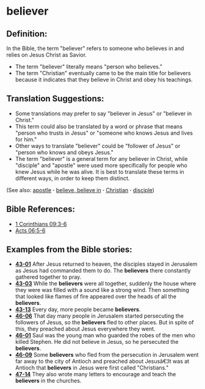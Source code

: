 # believer #

## Definition: ##

In the Bible, the term "believer" refers to someone who believes in and relies on Jesus Christ as Savior.

* The term "believer" literally means "person who believes."
* The term "Christian" eventually came to be the main title for believers because it indicates that they believe in Christ and obey his teachings.

## Translation Suggestions: ##

* Some translations may prefer to say "believer in Jesus" or "believer in Christ."
* This term could also be translated by a word or phrase that means "person who trusts in Jesus" or "someone who knows Jesus and lives for him."
* Other ways to translate "believer" could be "follower of Jesus" or "person who knows and obeys Jesus."
* The term "believer" is a general term for any believer in Christ, while "disciple" and "apostle" were used more specifically for people who knew Jesus while he was alive. It is best to translate these terms in different ways, in order to keep them distinct.

(See also: [apostle](../kt/apostle.md) **·** [believe, believe in](../kt/believe.md) **·** [Christian](../kt/christian.md) **·** [disciple](../kt/disciple.md))

## Bible References: ##

* [1 Corinthians 09:3-6](https://door43.org/en/bible/notes/1co/09/03)
* [Acts 06:5-6](https://door43.org/en/bible/notes/act/06/05)

## Examples from the Bible stories: ##

* __[43-01](https://door43.org/en/obs/notes/frames/43-01)__ After Jesus returned to heaven, the disciples stayed in Jerusalem as Jesus had commanded them to do. The __believers__  there constantly gathered together to pray.
* __[43-03](https://door43.org/en/obs/notes/frames/43-03)__ While the __believers__  were all together, suddenly the house where they were was filled with a sound like a strong wind. Then something that looked like flames of fire appeared over the heads of all the __believers__.
* __[43-13](https://door43.org/en/obs/notes/frames/43-13)__ Every day, more people became __believers__.
* __[46-06](https://door43.org/en/obs/notes/frames/46-06)__ That day many people in Jerusalem started persecuting the followers of Jesus, so the __believers__  fled to other places. But in spite of this, they preached about Jesus everywhere they went.
* __[46-01](https://door43.org/en/obs/notes/frames/46-01)__ Saul was the young man who guarded the robes of the men who killed Stephen. He did not believe in Jesus, so he persecuted the __believers__.
* __[46-09](https://door43.org/en/obs/notes/frames/46-09)__ Some __believers__  who fled from the persecution in Jerusalem went far away to the city of Antioch and preached about Jesusâ€¦It was at Antioch that __believers__  in Jesus were first called "Christians."
* __[47-14](https://door43.org/en/obs/notes/frames/47-14)__ They also wrote many letters to encourage and teach the __believers__  in the churches.


